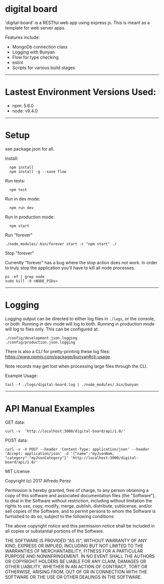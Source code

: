 # digital board
'digital-board' is a RESTful web app using express js. This is meant as a template for web server apps. 

Features include:
 - MongoDb connection class
 - Logging with Bunyan
 - Flow for type checking
 - eslint
 - Scripts for various build stages

---
# Lastest Environment Versions Used:
- npm: 5.6.0
- node: v9.4.0

---
# Setup 
see package.json for all.

Install:
```
  npm install
  npm install -g --save flow
```

Run tests:
```
  npm test
```

Run in dev mode:
```
  npm run dev
```
  
Run in production mode:
```
  npm start
```

Run "forever"
```
./node_modules/.bin/forever start -c "npm start" ./
```

Stop "forever"

Currently "forever" has a bug where the stop action does not work.  In order to truly stop the application you'll have to kill all node processes.
```
ps -ef | grep node
sudo kill -9 <NODE_PIDs> 
```

---
# Logging
Logging output can be directed to either log files in ```./logs```, or the console, or both. Running in dev mode will log to both. Running in production mode will log to files only.  This can be configured at:
```
./config/development.json.logging
./config/production.json.logging
```

There is also a CLI for pretty-printing these log files:
https://www.npmjs.com/package/bunyan#cli-usage

Note records may get lost when processing large files through the CLI.

Example Usage:
```
tail -f ./logs/digital-board.log | ./node_modules/.bin/bunyan
```

---
# API Manual Examples
GET data:
```
curl -v  'http://localhost:3000/digital-board/api/1.0/'
```

POST data:
```
curl -v -X POST --header 'Content-Type: application/json' --header 'Accept: application/json' -d '{"name":"myJsonNam, "category":"myJsonCategory"}' 'http://localhost:3000/digital-board/api/1.0/'
```



MIT License

Copyright (c) 2017 Alfredo Perez

Permission is hereby granted, free of charge, to any person obtaining a copy
of this software and associated documentation files (the "Software"), to deal
in the Software without restriction, including without limitation the rights
to use, copy, modify, merge, publish, distribute, sublicense, and/or sell
copies of the Software, and to permit persons to whom the Software is
furnished to do so, subject to the following conditions:

The above copyright notice and this permission notice shall be included in all
copies or substantial portions of the Software.

THE SOFTWARE IS PROVIDED "AS IS", WITHOUT WARRANTY OF ANY KIND, EXPRESS OR
IMPLIED, INCLUDING BUT NOT LIMITED TO THE WARRANTIES OF MERCHANTABILITY,
FITNESS FOR A PARTICULAR PURPOSE AND NONINFRINGEMENT. IN NO EVENT SHALL THE
AUTHORS OR COPYRIGHT HOLDERS BE LIABLE FOR ANY CLAIM, DAMAGES OR OTHER
LIABILITY, WHETHER IN AN ACTION OF CONTRACT, TORT OR OTHERWISE, ARISING FROM,
OUT OF OR IN CONNECTION WITH THE SOFTWARE OR THE USE OR OTHER DEALINGS IN THE
SOFTWARE.